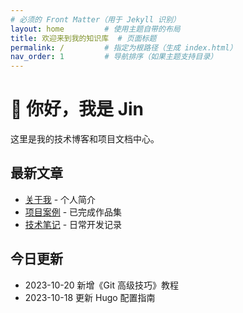 ```yaml
---
# 必须的 Front Matter（用于 Jekyll 识别）
layout: home         # 使用主题自带的布局
title: 欢迎来到我的知识库  # 页面标题
permalink: /         # 指定为根路径（生成 index.html）
nav_order: 1         # 导航排序（如果主题支持目录）
---
```


# 👋 你好，我是 Jin

这里是我的技术博客和项目文档中心。

## 最新文章
- [关于我](./about) - 个人简介
- [项目案例](./projects) - 已完成作品集
- [技术笔记](./notes) - 日常开发记录

## 今日更新
- 2023-10-20 新增《Git 高级技巧》教程
- 2023-10-18 更新 Hugo 配置指南